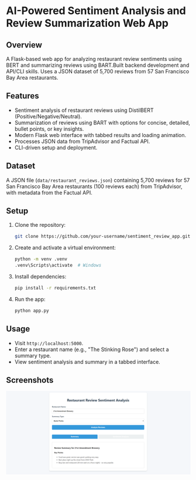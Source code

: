 # AI-Powered Sentiment Analysis and Review Summarization Web App

## Overview
A Flask-based web app for analyzing restaurant review sentiments using BERT and summarizing reviews using BART.Built backend development and API/CLI skills. Uses a JSON dataset of 5,700 reviews from 57 San Francisco Bay Area restaurants.

## Features
- Sentiment analysis of restaurant reviews using DistilBERT (Positive/Negative/Neutral).
- Summarization of reviews using BART with options for concise, detailed, bullet points, or key insights.
- Modern Flask web interface with tabbed results and loading animation.
- Processes JSON data from TripAdvisor and Factual API.
- CLI-driven setup and deployment.

## Dataset
A JSON file (`data/restaurant_reviews.json`) containing 5,700 reviews for 57 San Francisco Bay Area restaurants (100 reviews each) from TripAdvisor, with metadata from the Factual API.

## Setup
1. Clone the repository:
   ```bash
   git clone https://github.com/your-username/sentiment_review_app.git
   ```
2. Create and activate a virtual environment:
   ```bash
   python -m venv .venv
   .venv\Scripts\activate  # Windows
   ```
3. Install dependencies:
   ```bash
   pip install -r requirements.txt
   ```
4. Run the app:
   ```bash
   python app.py
   ```

## Usage
- Visit `http://localhost:5000`.
- Enter a restaurant name (e.g., "The Stinking Rose") and select a summary type.
- View sentiment analysis and summary in a tabbed interface.

## Screenshots
![Dashboard](screenshots/dashboard.png)

